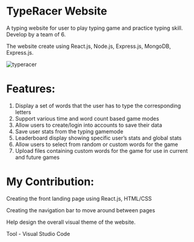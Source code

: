 # TypeRacer Website
A typing website for user to play typing game and practice typing skill. Develop by a team of 6.

The website create using React.js, Node.js, Express.js, MongoDB, Express.js.




![typeracer](https://user-images.githubusercontent.com/89228133/207993852-d33ae878-5f6f-44a9-9893-62cf575208d0.png)

# Features:
1. Display a set of words that the user has to type the corresponding letters 
2. Support various time and word count based game modes 
3. Allow users to create/login into accounts to save their data
4. Save user stats from the typing gamemode 
5. Leaderboard display showing specific user’s stats and global stats 
7. Allow users to select from random or custom words for the game
8. Upload files containing custom words for the game for use in current and future games

# My Contribution:
Creating the front landing page using React.js, HTML/CSS

Creating the navigation bar to move around between pages

Help design the overall visual theme of the website.

Tool - Visual Studio Code

